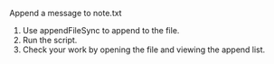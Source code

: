 Append a message to note.txt

1. Use appendFileSync to append to the file.
2. Run the script.
3. Check your work by opening the file and viewing the append list.